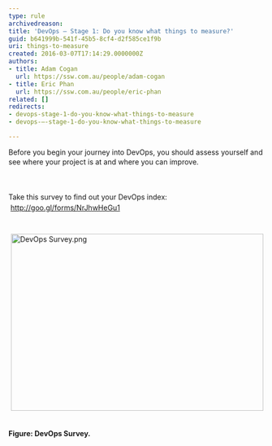 ```yaml
---
type: rule
archivedreason: 
title: 'DevOps – Stage 1: Do you know what things to measure?'
guid: b641999b-541f-45b5-8cf4-d2f585ce1f9b
uri: things-to-measure
created: 2016-03-07T17:14:29.0000000Z
authors:
- title: Adam Cogan
  url: https://ssw.com.au/people/adam-cogan
- title: Eric Phan
  url: https://ssw.com.au/people/eric-phan
related: []
redirects:
- devops-stage-1-do-you-know-what-things-to-measure
- devops-–-stage-1-do-you-know-what-things-to-measure

---
```



<p class="p1">​Before you begin your journey into DevOps, you should assess yourself and see where your project is at and where you can improve.​<span style="line-height&#58;1.6;">​​​​​</span></p>
<br><excerpt class='endintro'></excerpt><br>
<span style="line-height&#58;20.8px;">Take this survey to find out your DevOps index&#58;​&#160;</span><span style="line-height&#58;20.8px;"></span><a href="http&#58;//goo.gl/forms/NrJhwHeGu1" target="_blank" style="line-height&#58;20.8px;">http&#58;//goo.gl/forms/NrJhwHeGu1​​</a><span style="line-height&#58;20.8px;">&#160;​​</span><div><span style="line-height&#58;20.8px;"><br></span></div><div><p class="p1"><img src="/PublishingImages/DevOps%20Survey.png" alt="DevOps Survey.png" style="margin&#58;5px;width&#58;497px;height&#58;348px;" /><span></span><br></p><p class="p1"><strong>Figure&#58; DevOps Survey.​</strong></p><span style="line-height&#58;20.8px;"><br></span></div>


